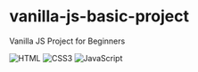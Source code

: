 # vanilla-js-basic-project
Vanilla JS Project for Beginners

<img alt="HTML" src ="https://img.shields.io/badge/HTML5-E34F26.svg?&logo=HTML5&logoColor=white"/> <img alt="CSS3" src ="https://img.shields.io/badge/CSS3-1572B6.svg?&logo=CSS3&logoColor=white"/> <img alt="JavaScript" src ="https://img.shields.io/badge/JavaScript-F7DF1E.svg?&logo=JavaScript&logoColor=white"/>
